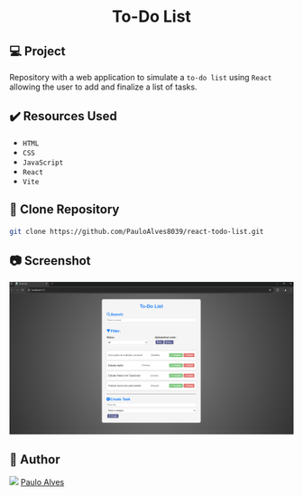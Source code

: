 <h1 align="center">To-Do List</h1>

## :computer: Project

Repository with a web application to simulate a  `to-do list` using `React` allowing the user to add and finalize a list of tasks.

## ✔️ Resources Used

- `HTML`
- `CSS`
- `JavaScript`
- `React`
- `Vite`

## :floppy_disk: Clone Repository

```bash
git clone https://github.com/PauloAlves8039/react-todo-list.git
```
## :camera: Screenshot

<p align="center"> <img src="https://github.com/PauloAlves8039/react-todo-list/blob/master/src/assets/images/screenshot.png?raw=true" /></p>

## :boy: Author

<a href="https://github.com/PauloAlves8039"><img src="https://avatars.githubusercontent.com/u/57012714?v=4" width=70></a>
[Paulo Alves](https://github.com/PauloAlves8039)
